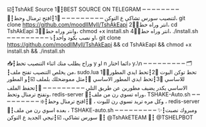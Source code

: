 ☑️┇TshAkE Source
1⃣┇BEST SOURCE ON TELEGRAM
┉ ┉ ┉ ┉ ┉ ┉ ┉ ┉ 
🔽┇لتنصيب سورس تشاكي ع التوكن
┉ ┉ ┉ ┉ ┉ ┉ ┉ ┉ ┉
1⃣┇افتح ترمنال وحط،
git clone https://github.com/moodlIMyIl/TshAkEapi
2⃣┇انتر وراه حط،
cd TshAkEapi
3⃣┇وانتر وراه حط،
chmod +x install.sh
4⃣┇انتر وراه حط،
./install.sh
┉ ┉ ┉ ┉ ┉ ┉ ┉ ┉ ┉ 
⤵️┇او نصب بكود واحد،
git clone https://github.com/moodlIMyIl/TshAkEapi && cd TshAkEapi && chmod +x install.sh && ./install.sh

📥┇وراح يطلب منك اثناء التنصيب تحط y او n دائما اختار y،\n
┉ ┉ ┉ ┉ ┉ ┉ ┉ ┉ ┉ 
🗂┇من يخلص التنصيب تفتح ملف،
sudo.lua
1⃣┇تحط توكن البوت
2⃣┇تحط ايدي المطور للاساسي
3⃣┇تحط ايدي المطور الاساسي
🔘┇مثل مموضحلك بلملف 
☑️┇و المطور الاساسي يكدر يضيف مطورين عن طريق التلي
┉ ┉ ┉ ┉ ┉ ┉ ┉ ┉ ┉
📁┇تحفظ الملف وتفتح ترمنال وتحط،
redis-server
🔽┇وراه تسوي رن من ملف،
TSHAKE-Auto.sh
┉ ┉ ┉ ┉ ┉ ┉ ┉ ┉ ┉ 
❇️┇وكل مره تريد تسوي رن للبوت ،
🔽┇افتح ترمنال وحط ،
redis-server
🔽┇بعده اسوي رن من ملف ،
TSHAKE-auto.sh
┉ ┉ ┉ ┉ ┉ ┉ ┉ ┉ ┉ 
✨┇ومبروك نصبت سورس تشاكي،
☑️┇تيجي الجديد ع التوكن
🦁┇ @TshAkETEAM
📮┇ @TSHELPBOT
